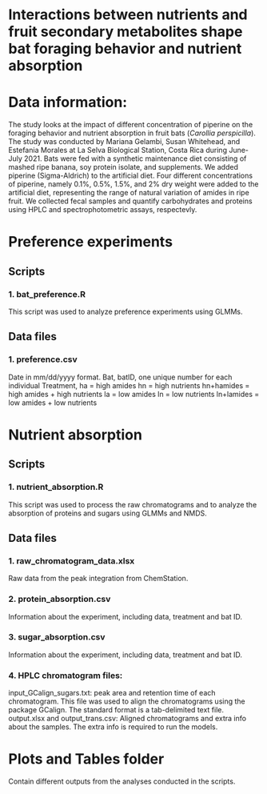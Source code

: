 # Interactions between nutrients and fruit secondary metabolites shape bat foraging behavior and nutrient absorption

# Data information:
The study looks at the impact of different concentration of piperine on the foraging behavior and nutrient absorption in fruit bats (*Carollia perspicilla*). The study was conducted by Mariana Gelambi, Susan Whitehead, and Estefania Morales at La Selva Biological Station, Costa Rica during June-July 2021. Bats were fed with a synthetic maintenance diet consisting of mashed ripe banana, soy protein isolate, and supplements. We added piperine (Sigma-Aldrich) to the artificial diet. Four different concentrations of piperine, namely 0.1%, 0.5%, 1.5%, and 2% dry weight were added to the artificial diet, representing the range of natural variation of amides in ripe fruit. We collected fecal samples and quantify carbohydrates and proteins using HPLC and spectrophotometric assays, respectevly. 

# Preference experiments

## Scripts

### 1. bat_preference.R
This script was used to analyze preference experiments using GLMMs. 

## Data files

### 1. preference.csv 
Date in mm/dd/yyyy format.
Bat, batID, one unique number for each individual
Treatment,
ha = high amides
hn = high nutrients
hn+hamides = high amides + high nutrients
la = low amides
ln = low nutrients
ln+lamides = low amides + low nutrients

# Nutrient absorption 

## Scripts  

### 1. nutrient_absorption.R
This script was used to process the raw chromatograms and to analyze the absorption of proteins and sugars using GLMMs and NMDS. 

## Data files

### 1. raw_chromatogram_data.xlsx
Raw data from the peak integration from ChemStation.

### 2. protein_absorption.csv
Information about the experiment, including data, treatment and bat ID.

### 3. sugar_absorption.csv
Information about the experiment, including data, treatment and bat ID. 

### 4. HPLC chromatogram files: 
input_GCalign_sugars.txt: peak area and retention time of each chromatogram. This file was used to align the chromatograms using the package GCalign. The standard format is a tab-delimited text file.
output.xlsx and output_trans.csv: Aligned chromatograms and extra info about the samples. The extra info is required to run the models.

# Plots and Tables folder
Contain different outputs from the analyses conducted in the scripts. 